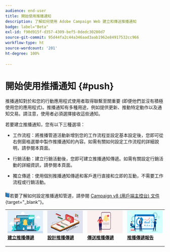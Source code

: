```yaml
---
audience: end-user
title: 開始使用推播通知
description: 了解如何使用 Adobe Campaign Web 建立和傳送推播通知
badge: label="Beta"
exl-id: f90d915f-d357-4309-bef5-0dedc30280d7
source-git-commit: 95d44fa2c44a346aad3aab1962e84917532cc966
workflow-type: ht
source-wordcount: '201'
ht-degree: 100%

---
```


# 開始使用推播通知 {#push}

推播通知對於和您的行動應用程式使用者取得聯繫至關重要 (即便他們並沒有積極使用您的應用程式)。推播通知有多種用途，例如提供更新、推動特定動作以及通知交易。請注意，使用者必須選擇接收這些通知。

若要建立推播通知，您有以下三種選項：

* 工作流程：將推播管道活動新增到您的工作流程並設定基本設定後，您即可從右側窗格選單中製作推播通知的內容。如需有關如何設定工作流程的詳細說明，請參閱本頁面。

* 行銷活動：建立行銷活動後，您即可建立推播通知傳遞。如需有關設定行銷活動的詳細資訊，請參閱本頁面。

* 獨立傳遞：使用個別推播通知傳遞和客戶進行直接和立即的互動，不需要工作流程或行銷活動。

![](../assets/do-not-localize/book.png)若要了解如何設定推播通知管道，請參閱 [Campaign v8 (用戶端主控台) 文件](https://experienceleague.adobe.com/docs/campaign/campaign-v8/campaigns/send/push.html){target="_blank"}。

<table style="table-layout:fixed"><tr style="border: 0;">
<td>
<a href="create-push.md">
<img alt="銷售機會" src="assets/do-not-localize/push_create.jpeg">
</a>
<div><a href="create-push.md"><strong>建立推播傳遞</strong>
</div>
<p>
</td>
<td>
<a href="content-push.md">
<img alt="不常使用" src="assets/do-not-localize/push_design.jpeg">
</a>
<div>
<a href="content-push.md"><strong>設計推播傳遞<strong></strong></a>
</div>
<p></td>
<td>
<a href="send-push.md">
<img alt="驗證" src="assets/do-not-localize/push_send.jpeg">
</a>
<div>
<a href="send-push.md"><strong>傳送推播傳遞</strong></a>
</div>
<p>
</td>
<td>
<a href="send-push.md">
<img alt="驗證" src="assets/do-not-localize/push_report.jpeg">
</a>
<div>
<a href="send-push.md"><strong>推播傳遞報告 </strong></a>
</div>
<p>
</td>
</tr></table>

